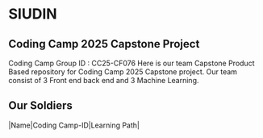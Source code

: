 # SIUDIN
## Coding Camp 2025 Capstone Project
Coding Camp Group ID : CC25-CF076
Here is our team Capstone Product Based repository for Coding Camp 2025 Capstone project. Our team consist of 3 Front end back end and 3 Machine Learning.
## Our Soldiers
|Name|Coding Camp-ID|Learning Path|
